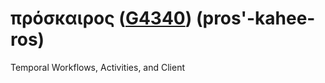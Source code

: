 # πρόσκαιρος ([G4340](https://www.blueletterbible.org/lexicon/g4340/kjv/tr/0-1/)) (pros'-kahee-ros)

Temporal Workflows, Activities, and Client
